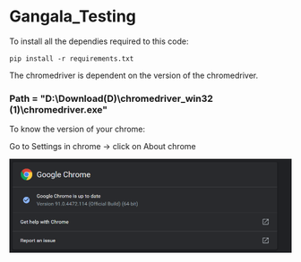 # Gangala_Testing

To install all the dependies required to this code:

```
pip install -r requirements.txt 
```





The chromedriver is dependent on the version of the chromedriver.

### Path = "D:\Download(D)\chromedriver_win32 (1)\chromedriver.exe"


To know the version of your chrome:

Go to Settings in chrome -> click on About chrome

![alt text](https://github.com/AlluDaddy/Gangala_Testing/blob/main/image.png?raw=true)




